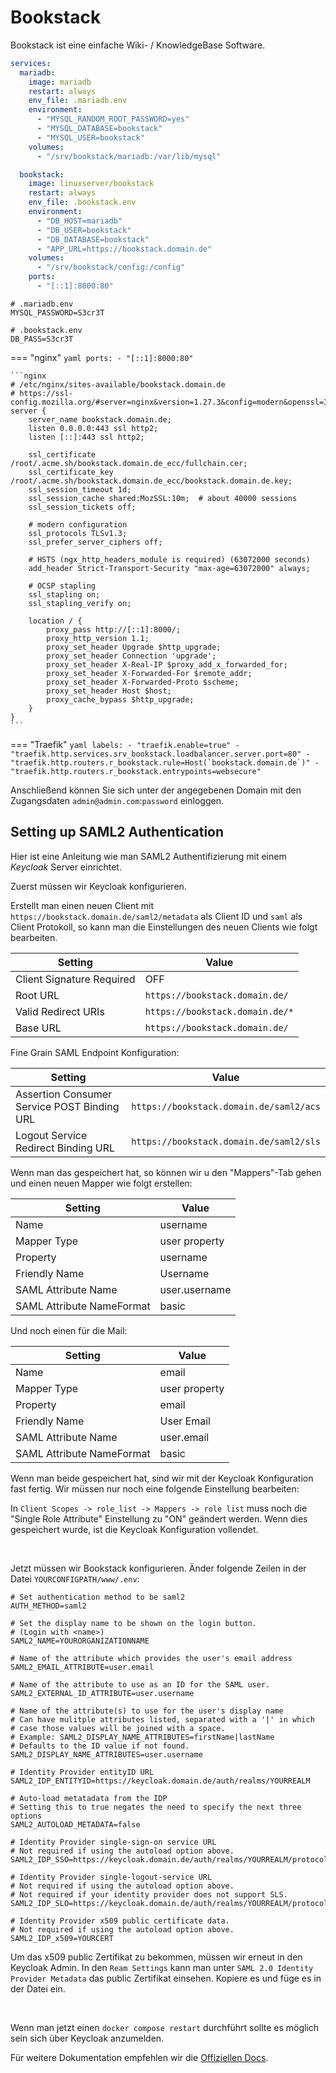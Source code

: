 # Bookstack

Bookstack ist eine einfache Wiki- / KnowledgeBase Software.

```yaml
services:
  mariadb:
    image: mariadb
    restart: always
    env_file: .mariadb.env
    environment:
      - "MYSQL_RANDOM_ROOT_PASSWORD=yes"
      - "MYSQL_DATABASE=bookstack"
      - "MYSQL_USER=bookstack"
    volumes:
      - "/srv/bookstack/mariadb:/var/lib/mysql"

  bookstack:
    image: linuxserver/bookstack
    restart: always
    env_file: .bookstack.env
    environment:
      - "DB_HOST=mariadb"
      - "DB_USER=bookstack"
      - "DB_DATABASE=bookstack"
      - "APP_URL=https://bookstack.domain.de"
    volumes:
      - "/srv/bookstack/config:/config"
    ports:
      - "[::1]:8000:80"
```

```shell
# .mariadb.env
MYSQL_PASSWORD=S3cr3T
```

```shell
# .bookstack.env
DB_PASS=S3cr3T
```

=== "nginx"
    ```yaml
        ports:
          - "[::1]:8000:80"
    ```

    ```nginx
    # /etc/nginx/sites-available/bookstack.domain.de
    # https://ssl-config.mozilla.org/#server=nginx&version=1.27.3&config=modern&openssl=3.4.0&ocsp=false&guideline=5.7
    server {
        server_name bookstack.domain.de;
        listen 0.0.0.0:443 ssl http2;
        listen [::]:443 ssl http2;

        ssl_certificate /root/.acme.sh/bookstack.domain.de_ecc/fullchain.cer;
        ssl_certificate_key /root/.acme.sh/bookstack.domain.de_ecc/bookstack.domain.de.key;
        ssl_session_timeout 1d;
        ssl_session_cache shared:MozSSL:10m;  # about 40000 sessions
        ssl_session_tickets off;

        # modern configuration
        ssl_protocols TLSv1.3;
        ssl_prefer_server_ciphers off;

        # HSTS (ngx_http_headers_module is required) (63072000 seconds)
        add_header Strict-Transport-Security "max-age=63072000" always;

        # OCSP stapling
        ssl_stapling on;
        ssl_stapling_verify on;

        location / {
            proxy_pass http://[::1]:8000/;
            proxy_http_version 1.1;
            proxy_set_header Upgrade $http_upgrade;
            proxy_set_header Connection 'upgrade';
            proxy_set_header X-Real-IP $proxy_add_x_forwarded_for;
            proxy_set_header X-Forwarded-For $remote_addr;
            proxy_set_header X-Forwarded-Proto $scheme;
            proxy_set_header Host $host;
            proxy_cache_bypass $http_upgrade;
        }
    }
    ```

=== "Traefik"
    ```yaml
        labels:
          - "traefik.enable=true"
          - "traefik.http.services.srv_bookstack.loadbalancer.server.port=80"
          - "traefik.http.routers.r_bookstack.rule=Host(`bookstack.domain.de`)"
          - "traefik.http.routers.r_bookstack.entrypoints=websecure"
    ```

Anschließend können Sie sich unter der angegebenen Domain mit den Zugangsdaten `admin@admin.com`:`password` einloggen.

## Setting up SAML2 Authentication

Hier ist eine Anleitung wie man SAML2 Authentifizierung mit einem *Keycloak* Server einrichtet.

Zuerst müssen wir Keycloak konfigurieren.

Erstellt man einen neuen Client mit `https://bookstack.domain.de/saml2/metadata` als Client ID und `saml` als Client
Protokoll, so kann man die Einstellungen des neuen Clients wie folgt bearbeiten.

| Setting                   | Value                           |
|---------------------------|---------------------------------|
| Client Signature Required | OFF                             |
| Root URL                  | `https://bookstack.domain.de/`  |
| Valid Redirect URIs       | `https://bookstack.domain.de/*` |
| Base URL                  | `https://bookstack.domain.de/`  |

Fine Grain SAML Endpoint Konfiguration:

| Setting                                     | Value                                   |
|---------------------------------------------|-----------------------------------------|
| Assertion Consumer Service POST Binding URL | `https://bookstack.domain.de/saml2/acs` |
| Logout Service Redirect Binding URL         | `https://bookstack.domain.de/saml2/sls` |

Wenn man das gespeichert hat, so können wir u den "Mappers"-Tab gehen und einen neuen Mapper wie folgt erstellen:

| Setting                   | Value         |
|---------------------------|---------------|
| Name                      | username      |
| Mapper Type               | user property |
| Property                  | username      |
| Friendly Name             | Username      |
| SAML Attribute Name       | user.username |
| SAML Attribute NameFormat | basic         |

Und noch einen für die Mail:

| Setting                   | Value         |
|---------------------------|---------------|
| Name                      | email         |
| Mapper Type               | user property |
| Property                  | email         |
| Friendly Name             | User Email    |
| SAML Attribute Name       | user.email    |
| SAML Attribute NameFormat | basic         |

Wenn man beide gespeichert hat, sind wir mit der Keycloak Konfiguration fast fertig. Wir müssen nur noch eine folgende
Einstellung bearbeiten:

In `Client Scopes -> role_list -> Mappers -> role list` muss noch die "Single Role Attribute" Einstellung zu "ON"
geändert werden.
Wenn dies gespeichert wurde, ist die Keycloak Konfiguration vollendet.

<br />

Jetzt müssen wir Bookstack konfigurieren. Änder folgende Zeilen in der Datei `YOURCONFIGPATH/www/.env`:

```
# Set authentication method to be saml2
AUTH_METHOD=saml2

# Set the display name to be shown on the login button.
# (Login with <name>)
SAML2_NAME=YOURORGANIZATIONNAME

# Name of the attribute which provides the user's email address
SAML2_EMAIL_ATTRIBUTE=user.email

# Name of the attribute to use as an ID for the SAML user.
SAML2_EXTERNAL_ID_ATTRIBUTE=user.username

# Name of the attribute(s) to use for the user's display name
# Can have mulitple attributes listed, separated with a '|' in which
# case those values will be joined with a space.
# Example: SAML2_DISPLAY_NAME_ATTRIBUTES=firstName|lastName
# Defaults to the ID value if not found.
SAML2_DISPLAY_NAME_ATTRIBUTES=user.username

# Identity Provider entityID URL
SAML2_IDP_ENTITYID=https://keycloak.domain.de/auth/realms/YOURREALM

# Auto-load metatadata from the IDP
# Setting this to true negates the need to specify the next three options
SAML2_AUTOLOAD_METADATA=false

# Identity Provider single-sign-on service URL
# Not required if using the autoload option above.
SAML2_IDP_SSO=https://keycloak.domain.de/auth/realms/YOURREALM/protocol/saml

# Identity Provider single-logout-service URL
# Not required if using the autoload option above.
# Not required if your identity provider does not support SLS.
SAML2_IDP_SLO=https://keycloak.domain.de/auth/realms/YOURREALM/protocol/saml

# Identity Provider x509 public certificate data.
# Not required if using the autoload option above.
SAML2_IDP_x509=YOURCERT
```

Um das x509 public Zertifikat zu bekommen, müssen wir erneut in den Keycloak Admin.
In den `Ream Settings` kann man unter `SAML 2.0 Identity Provider Metadata` das public Zertifikat einsehen. Kopiere es
und füge es in der Datei ein.

<br />

Wenn man jetzt einen `docker compose restart` durchführt sollte es möglich sein sich über Keycloak anzumelden.

Für weitere Dokumentation empfehlen wir die [Offiziellen Docs](https://www.bookstackapp.com/docs/admin/saml2-auth/).
